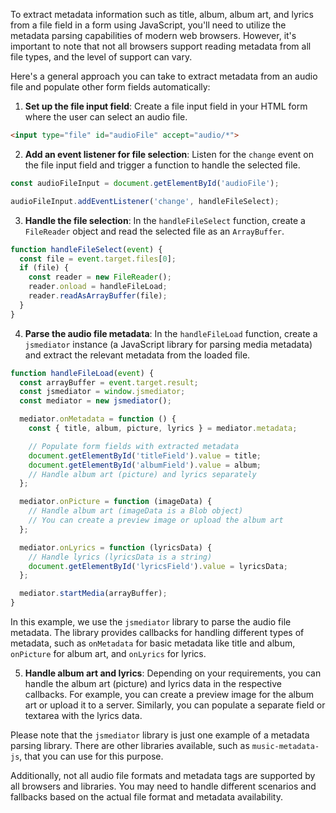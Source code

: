 To extract metadata information such as title, album, album art, and lyrics from a file field in a form using JavaScript, you'll need to utilize the metadata parsing capabilities of modern web browsers. However, it's important to note that not all browsers support reading metadata from all file types, and the level of support can vary.

Here's a general approach you can take to extract metadata from an audio file and populate other form fields automatically:

1. **Set up the file input field**:
   Create a file input field in your HTML form where the user can select an audio file.

```html
<input type="file" id="audioFile" accept="audio/*">
```

2. **Add an event listener for file selection**:
   Listen for the `change` event on the file input field and trigger a function to handle the selected file.

```javascript
const audioFileInput = document.getElementById('audioFile');

audioFileInput.addEventListener('change', handleFileSelect);
```

3. **Handle the file selection**:
   In the `handleFileSelect` function, create a `FileReader` object and read the selected file as an `ArrayBuffer`.

```javascript
function handleFileSelect(event) {
  const file = event.target.files[0];
  if (file) {
    const reader = new FileReader();
    reader.onload = handleFileLoad;
    reader.readAsArrayBuffer(file);
  }
}
```

4. **Parse the audio file metadata**:
   In the `handleFileLoad` function, create a `jsmediator` instance (a JavaScript library for parsing media metadata) and extract the relevant metadata from the loaded file.

```javascript
function handleFileLoad(event) {
  const arrayBuffer = event.target.result;
  const jsmediator = window.jsmediator;
  const mediator = new jsmediator();

  mediator.onMetadata = function () {
    const { title, album, picture, lyrics } = mediator.metadata;

    // Populate form fields with extracted metadata
    document.getElementById('titleField').value = title;
    document.getElementById('albumField').value = album;
    // Handle album art (picture) and lyrics separately
  };

  mediator.onPicture = function (imageData) {
    // Handle album art (imageData is a Blob object)
    // You can create a preview image or upload the album art
  };

  mediator.onLyrics = function (lyricsData) {
    // Handle lyrics (lyricsData is a string)
    document.getElementById('lyricsField').value = lyricsData;
  };

  mediator.startMedia(arrayBuffer);
}
```

In this example, we use the `jsmediator` library to parse the audio file metadata. The library provides callbacks for handling different types of metadata, such as `onMetadata` for basic metadata like title and album, `onPicture` for album art, and `onLyrics` for lyrics.

5. **Handle album art and lyrics**:
   Depending on your requirements, you can handle the album art (picture) and lyrics data in the respective callbacks. For example, you can create a preview image for the album art or upload it to a server. Similarly, you can populate a separate field or textarea with the lyrics data.

Please note that the `jsmediator` library is just one example of a metadata parsing library. There are other libraries available, such as `music-metadata-js`, that you can use for this purpose.

Additionally, not all audio file formats and metadata tags are supported by all browsers and libraries. You may need to handle different scenarios and fallbacks based on the actual file format and metadata availability.